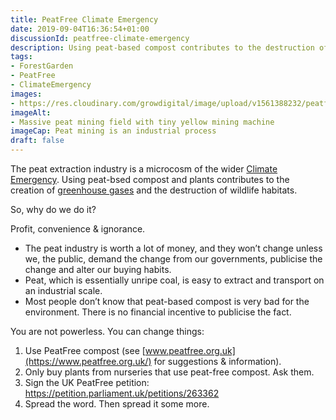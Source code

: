 ```yaml
---
title: PeatFree Climate Emergency
date: 2019-09-04T16:36:54+01:00
discussionId: peatfree-climate-emergency
description: Using peat-based compost contributes to the destruction of wildlife habitats and the release of vast amounts of greenhouse gases. Profit, convenience & ignorance; it is the story of Climate Breakdown.
tags: 
- ForestGarden
- PeatFree
- ClimateEmergency
images: 
- https://res.cloudinary.com/growdigital/image/upload/v1561388232/peatfree-extraction.jpg
imageAlt: 
- Massive peat mining field with tiny yellow mining machine
imageCap: Peat mining is an industrial process
draft: false
---
```


The peat extraction industry is a microcosm of the wider [Climate Emergency](https://en.wikipedia.org/wiki/Global_warming). Using peat-bsed compost and plants contributes to the creation of [greenhouse gases](https://en.wikipedia.org/wiki/Greenhouse_gas) and the destruction of wildlife habitats.

So, why do we do it? 

Profit, convenience & ignorance.

* The peat industry is worth a lot of money, and they won’t change unless we, the public, demand the change from our governments, publicise the change and alter our buying habits.
* Peat, which is essentially unripe coal, is easy to extract and transport on an industrial scale.
* Most people don’t know that peat-based compost is very bad for the environment. There is no financial incentive to publicise the fact.

You are not powerless. You can change things:

1. Use PeatFree compost (see [www.peatfree.org.uk](https://www.peatfree.org.uk/) for suggestions & information).
2. Only buy plants from nurseries that use peat-free compost. Ask them.
3. Sign the UK PeatFree petition: <https://petition.parliament.uk/petitions/263362>
4. Spread the word. Then spread it some more.

